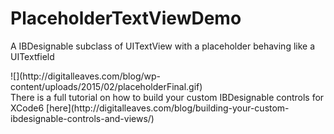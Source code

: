 # PlaceholderTextViewDemo

A IBDesignable subclass of UITextView with a placeholder behaving like a UITextfield

<div style="float: left;">
![](http://digitalleaves.com/blog/wp-content/uploads/2015/02/placeholderFinal.gif)
</div>
There is a full tutorial on how to build your custom IBDesignable controls for XCode6 [here](http://digitalleaves.com/blog/building-your-custom-ibdesignable-controls-and-views/)
